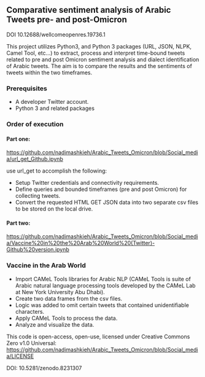 ## Comparative sentiment analysis of Arabic Tweets pre- and post-Omicron  
DOI 10.12688/wellcomeopenres.19736.1

This project utilizes Python3, and Python 3 packages (URL, JSON, NLPK, Camel Tool, etc...) to extract, process and interpret time-bound tweets related to pre and post Omicron sentiment analysis and dialect identification of Arabic tweets. The aim is to compare the results and the sentiments of tweets within the two timeframes.

### Prerequisites

- A developer Twitter account.
- Python 3 and related packages

### Order of execution
#### Part one:
https://github.com/nadimashkieh/Arabic_Tweets_Omicron/blob/Social_media/url_get_Github.ipynb

use url_get to accomplish the following:
- Setup Twitter credentials and connectivity requirements.
- Define queries and bounded timeframes (pre and post Omicron) for collecting tweets. 
- Convert the requested HTML GET JSON data into two separate csv files to be stored on the       local drive.

#### Part two:
https://github.com/nadimashkieh/Arabic_Tweets_Omicron/blob/Social_media/Vaccine%20in%20the%20Arab%20World%20(Twitter)-Github%20version.ipynb

### Vaccine in the Arab World
- Import CAMeL Tools libraries for Arabic NLP (CAMeL Tools is suite of Arabic natural language   processing tools developed by the CAMeL Lab at New York University Abu Dhabi).
- Create two data frames from the csv files.
- Logic was added to omit certain tweets that contained unidentifiable characters.
- Apply CAMeL Tools to process the data.
- Analyze and visualize the data.

This code is open-access, open-use, licensed under Creative Commons Zero v1.0 Universal:
https://github.com/nadimashkieh/Arabic_Tweets_Omicron/blob/Social_media/LICENSE

DOI: 10.5281/zenodo.8231307

